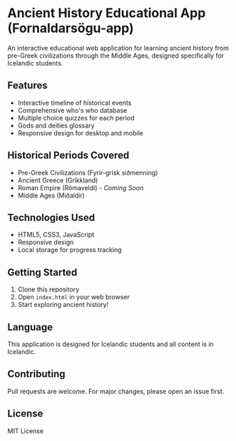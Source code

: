 # Ancient History Educational App (Fornaldarsögu-app)

An interactive educational web application for learning ancient history from pre-Greek civilizations through the Middle Ages, designed specifically for Icelandic students.

## Features
- Interactive timeline of historical events
- Comprehensive who's who database
- Multiple choice quizzes for each period
- Gods and deities glossary
- Responsive design for desktop and mobile

## Historical Periods Covered
- Pre-Greek Civilizations (Fyrir-grísk siðmenning)
- Ancient Greece (Grikkland)
- Roman Empire (Rómaveldi) - *Coming Soon*
- Middle Ages (Miðaldir)

## Technologies Used
- HTML5, CSS3, JavaScript
- Responsive design
- Local storage for progress tracking

## Getting Started
1. Clone this repository
2. Open `index.html` in your web browser
3. Start exploring ancient history!

## Language
This application is designed for Icelandic students and all content is in Icelandic.

## Contributing
Pull requests are welcome. For major changes, please open an issue first.

## License
MIT License

